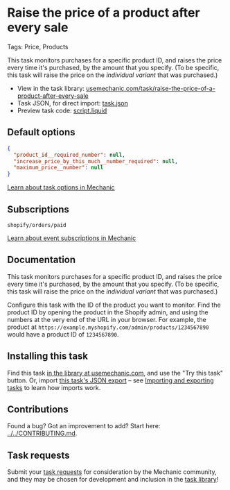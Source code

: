 # Raise the price of a product after every sale

Tags: Price, Products

This task monitors purchases for a specific product ID, and raises the price every time it's purchased, by the amount that you specify. (To be specific, this task will raise the price on the _individual variant_ that was purchased.)

* View in the task library: [usemechanic.com/task/raise-the-price-of-a-product-after-every-sale](https://usemechanic.com/task/raise-the-price-of-a-product-after-every-sale)
* Task JSON, for direct import: [task.json](../../tasks/raise-the-price-of-a-product-after-every-sale.json)
* Preview task code: [script.liquid](./script.liquid)

## Default options

```json
{
  "product_id__required_number": null,
  "increase_price_by_this_much__number_required": null,
  "maximum_price__number": null
}
```

[Learn about task options in Mechanic](https://docs.usemechanic.com/article/471-task-options)

## Subscriptions

```liquid
shopify/orders/paid
```

[Learn about event subscriptions in Mechanic](https://docs.usemechanic.com/article/408-subscriptions)

## Documentation

This task monitors purchases for a specific product ID, and raises the price every time it's purchased, by the amount that you specify. (To be specific, this task will raise the price on the _individual variant_ that was purchased.)

Configure this task with the ID of the product you want to monitor. Find the product ID by opening the product in the Shopify admin, and using the numbers at the very end of the URL in your browser. For example, the product at `https://example.myshopify.com/admin/products/1234567890` would have a product ID of `1234567890`.

## Installing this task

Find this task [in the library at usemechanic.com](https://usemechanic.com/task/raise-the-price-of-a-product-after-every-sale), and use the "Try this task" button. Or, import [this task's JSON export](../../tasks/raise-the-price-of-a-product-after-every-sale.json) – see [Importing and exporting tasks](https://docs.usemechanic.com/article/505-importing-and-exporting-tasks) to learn how imports work.

## Contributions

Found a bug? Got an improvement to add? Start here: [../../CONTRIBUTING.md](../../CONTRIBUTING.md).

## Task requests

Submit your [task requests](https://mechanic.canny.io/task-requests) for consideration by the Mechanic community, and they may be chosen for development and inclusion in the [task library](https://tasks.mechanic.dev/)!
